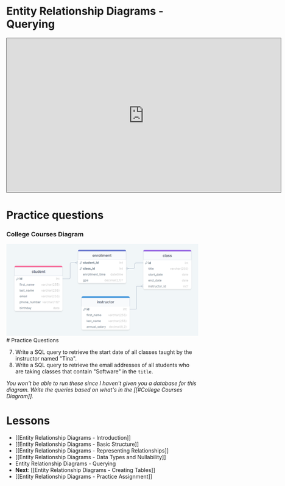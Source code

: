# Entity Relationship Diagrams - Querying

<iframe src="https://egator.hosted.panopto.com/Panopto/Pages/Embed.aspx?id=1b0c0429-8f12-4f00-928d-b1160003d851&autoplay=false&offerviewer=true&showtitle=true&showbrand=true&captions=false&interactivity=all" height="405" width="720" style="border: 1px solid #464646;" allowfullscreen allow="autoplay" aria-label="Panopto Embedded Video Player"></iframe>

# Practice questions

### College Courses Diagram
<img src="https://raw.githubusercontent.com/kellerflint/Class-Intro-SQL/hugo/content/Images/college_courses_erd.png">
# Practice Questions

7. Write a SQL query to retrieve the start date of all classes taught by the instructor named "Tina".
8. Write a SQL query to retrieve the email addresses of all students who are taking classes that contain "Software" in the `title`.

*You won't be able to run these since I haven't given you a database for this diagram. Write the queries based on what's in the [[#College Courses Diagram]].*
# Lessons
- [[Entity Relationship Diagrams - Introduction]]
- [[Entity Relationship Diagrams - Basic Structure]]
- [[Entity Relationship Diagrams - Representing Relationships]]
- [[Entity Relationship Diagrams - Data Types and Nullability]]
- Entity Relationship Diagrams - Querying
- **Next**: [[Entity Relationship Diagrams - Creating Tables]]
- [[Entity Relationship Diagrams - Practice Assignment]]

